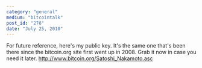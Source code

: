 ```yaml
---
category: "general"
medium: "bitcointalk"
post_id: "276"
date: "July 25, 2010"
---
```


For future reference, here's my public key. It's the same one that's been there since the bitcoin.org site first went up in 2008. Grab it now in case you need it later. http://www.bitcoin.org/Satoshi_Nakamoto.asc
